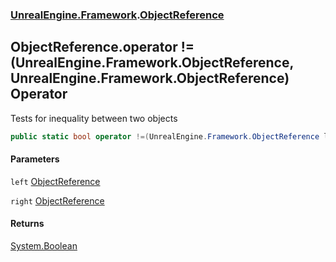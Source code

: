 ### [UnrealEngine.Framework](./UnrealEngine-Framework.md 'UnrealEngine.Framework').[ObjectReference](./ObjectReference.md 'UnrealEngine.Framework.ObjectReference')
## ObjectReference.operator !=(UnrealEngine.Framework.ObjectReference, UnrealEngine.Framework.ObjectReference) Operator
Tests for inequality between two objects  
```csharp
public static bool operator !=(UnrealEngine.Framework.ObjectReference left, UnrealEngine.Framework.ObjectReference right);
```
#### Parameters
<a name='UnrealEngine-Framework-ObjectReference-op_Inequality(UnrealEngine-Framework-ObjectReference_UnrealEngine-Framework-ObjectReference)-left'></a>
`left` [ObjectReference](./ObjectReference.md 'UnrealEngine.Framework.ObjectReference')  
  
<a name='UnrealEngine-Framework-ObjectReference-op_Inequality(UnrealEngine-Framework-ObjectReference_UnrealEngine-Framework-ObjectReference)-right'></a>
`right` [ObjectReference](./ObjectReference.md 'UnrealEngine.Framework.ObjectReference')  
  
#### Returns
[System.Boolean](https://docs.microsoft.com/en-us/dotnet/api/System.Boolean 'System.Boolean')  
